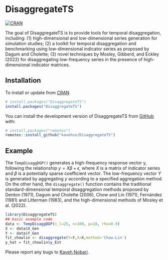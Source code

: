 
<!-- README.md is generated from README.Rmd. Please edit that file -->

# DisaggregateTS

<!-- badges: start -->

[![CRAN](https://www.r-pkg.org/badges/version/DisaggregateTS)](https://cran.r-project.org/package=DisaggregateTS)
<!-- badges: end -->

The goal of DisaggregateTS is to provide tools for temporal
disaggregation, including: (1) high-dimensional and low-dimensional
series generation for simulation studies; (2) a toolkit for temporal
disaggregation and benchmarking using low-dimensional indicator series
as proposed by Dagum and Cholette; (3) novel techniques by Mosley,
Gibberd, and Eckley (2022) for disaggregating low-frequency series in
the presence of high-dimensional indicator matrices.

## Installation

To install or update from
[CRAN](https://cran.r-project.org/web/packages/DisaggregateTS/index.html)

``` r
# install.packages("DisaggregateTS")
install.packages("DisaggregateTS")
```

You can install the development version of DisaggregateTS from
[GitHub](https://github.com/kavehsn/DisaggregateTS) with:

``` r
# install.packages("remotes")
remotes::install_github("kavehsn/DisaggregateTS")
```

## Example

The `TempDisaggDGP()` generates a high-frequency response vector y,
following the relationship $y = X\beta+\epsilon$, where $X$ is a matrix
of indicator series and $\beta$ is a potentially sparse coefficient
vector. The low-frequency vector $Y$ is generated by aggregating $y$
according to a specified aggregation method. On the other hand, the
`disaggregate()` function contains the traditional standard-dimensional
temporal disaggregation methods proposed by Denton (1971), Dagum and
Cholette (2006), Chow and Lin (1971), Fernández (1981) and Litterman
(1983), and the high-dimensional methods of Mosley et al. (2022).

``` r
library(DisaggregateTS)
## basic example code
data <- TempDisaggDGP(n_l=25, n=100, p=10, rho=0.5) 
X <- data$X_Gen
Y <- data$Y_Gen 
fit_chowlin <- disaggregate(Y=Y,X=X,method='Chow-Lin') 
y_hat = fit_chowlin$y_Est
```

Please report any bugs to [Kaveh
Nobari](mailto:k.salehzadeh-nobari@imperial.ac.uk).
